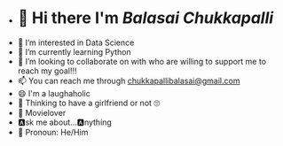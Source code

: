 - # **👋  Hi there I'm ***Balasai Chukkapalli***** 
- 👀 I’m interested in Data Science
- 🌱 I’m currently learning Python
- 💞️ I’m looking to collaborate on with who are willing to support me to reach my goal!!!
- 📫 You can reach me through chukkapallibalasai@gmail.com
- 😄 I'm a laughaholic
- 🤔 Thinking to have a girlfriend or not 🙄
- 🎥 Movielover 
- 🅰️sk me about...🅰️nything 
- 🙂 Pronoun: He/Him
